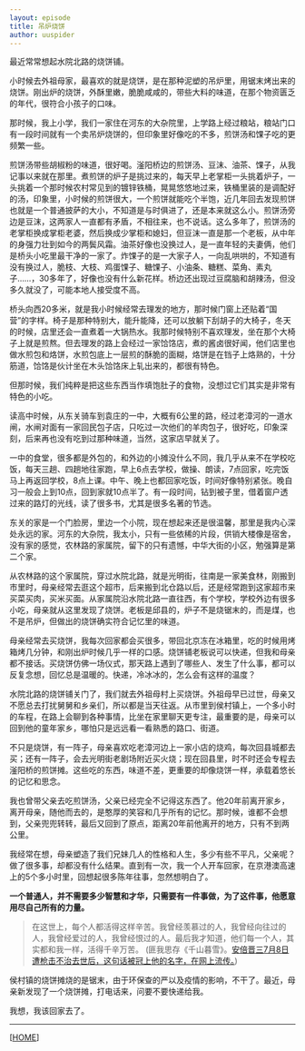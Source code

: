 ```yaml
---
layout: episode
title: 吊炉烧饼
author: uuspider
---
```

最近常常想起水院北路的烧饼铺。

小时候去外祖母家，最喜欢的就是烧饼，是在那种泥塑的吊炉里，用锯末烤出来的烧饼。刚出炉的烧饼，外酥里嫩，脆脆咸咸的，带些大料的味道，在那个物资匮乏的年代，很符合小孩子的口味。

那时候，我上小学，我们一家住在河东的大杂院里，上学路上经过粮站，粮站门口有一段时间就有一个卖吊炉烧饼的，但印象里好像吃的不多，煎饼汤和馃子吃的更频繁一些。

煎饼汤带些胡椒粉的味道，很好喝。滏阳桥边的煎饼汤、豆沫、油茶、馃子，从我记事以来就在那里。煮煎饼的炉子是挑过来的，每天早上老掌柜一头挑着炉子，一头挑着一个那时候农村常见到的镀锌铁桶，晃晃悠悠地过来，铁桶里装的是调配好的汤，印象里，小时候的煎饼很大，一个煎饼就能吃个半饱，近几年回去发现煎饼也就是一个普通披萨的大小，不知道是与时俱进了，还是本来就这么小。煎饼汤旁边是豆沫，这两家人一直都有矛盾，不相往来，也不说话。这么多年了，煎饼汤的老掌柜换成掌柜老婆，然后换成少掌柜和媳妇，但豆沫一直是那一个老板，从中年的身强力壮到如今的两鬓风霜。油茶好像也没换过人，是一直年轻的夫妻俩，他们是桥头小吃里最干净的一家了。炸馃子的是一大家子人，一向乱哄哄的，不知道有没有换过人，脆枝、大枝、鸡蛋馃子、糖馃子、小油条、糖糕、菜角、素丸子……，30多年了，好像也没有什么新花样。桥边还出现过豆腐脑和胡辣汤，但没多久就没了，可能本地人接受度不高。

桥头向西20多米，就是我小时候经常去理发的地方，那时候门窗上还贴着“国营”的字样。椅子是那种特别大，能升能降，还可以放躺下刮胡子的大椅子，冬天的时候，店里还会一直煮着一大锅热水。我那时候特别不喜欢理发，坐在那个大椅子上就是煎熬。但去理发的路上会经过一家饸饹店，煮的酱卤很好闻，他们店里也做水煎包和烙饼，水煎包底上一层煎的酥脆的面糊，烙饼是在铛子上烙熟的，十分筋道，饸饹是伙计坐在木头饸饹床上轧出来的，都很有特色。

但那时候，我们纯粹是把这些东西当作填饱肚子的食物，没想过它们其实是非常有特色的小吃。

读高中时候，从东关骑车到袁庄的一中，大概有6公里的路，经过老漳河的一道水闸，水闸对面有一家回民包子店，只吃过一次他们的羊肉包子，很好吃，印象深刻，后来再也没有吃到过那种味道，当然，这家店早就关了。

一中的食堂，很多都是外包的，和外边的小摊没什么不同，我几乎从来不在学校吃饭，每天三趟、四趟地往家跑，早上6点去学校，做操、朗读，7点回家，吃完饭马上再返回学校，8点上课。中午、晚上也都回家吃饭，时间好像特别紧张。晚自习一般会上到10点，回到家就10点半了。有一段时间，钻到被子里，借着窗户透过来的路灯的光线，读了很多书，尤其是很多名著的节选。

东关的家是一个门脸房，里边一个小院，现在想起来还是很温馨，那里是我内心深处永远的家。河东的大杂院，我太小，只有一些依稀的片段，供销大楼像是宿舍，没有家的感觉，农林路的家属院，留下的只有遗憾，中华大街的小区，勉强算是第二个家。

从农林路的这个家属院，穿过水院北路，就是光明街，往南是一家美食林，刚搬到市里时，母亲经常去逛这个超市，后来搬到北仓路以后，还是经常跑到这家超市来买菜买肉，买米买面。从家属院沿水院北路一直往西，有个学校，学校外边有很多小吃，母亲就从这里发现了烧饼。老板是邱县的，炉子不是烧锯末的，而是煤，也不是吊炉，但做出的烧饼确实符合记忆里的味道。

母亲经常去买烧饼，我每次回家都会买很多，带回北京冻在冰箱里，吃的时候用烤箱烤几分钟，和刚出炉时候几乎一样的口感。烧饼铺老板说可以快递，但我和母亲都不接话。买烧饼仿佛一场仪式，那天路上遇到了哪些人、发生了什么事，都可以反复念想，回忆总是温暖的。快递，冷冰冰的，怎么会有这样的温度？

水院北路的烧饼铺关门了，我们就去外祖母村上买烧饼。外祖母早已过世，母亲又不愿总去打扰舅舅和乡亲们，所以都是当天往返。从市里到侯村镇上，一个多小时的车程，在路上会聊到各种事情，比坐在家里聊天更专注，最重要的是，母亲可以回到他的童年家乡，哪怕只是远远看一看熟悉的路口、街道。

不只是烧饼，有一阵子，母亲喜欢吃老漳河边上一家小店的烧鸡，每次回县城都去买；还有一阵子，会去光明街老剧场附近买火烧；现在回县里，时不时还会专程去滏阳桥的煎饼摊。这些吃的东西，味道不差，更重要的却像烧饼一样，承载着悠长的记忆和思念。

我也曾带父亲去吃煎饼汤，父亲已经完全不记得这东西了。他20年前离开家乡，离开母亲，随他而去的，是憨厚的笑容和几乎所有的记忆。那时候，谁都不会想到，父亲兜兜转转，最后又回到了原点，距离20年前他离开的地方，只有不到两公里。

我经常在想，母亲塑造了我们兄妹几人的性格和人生，多少有些不平凡，父亲呢？做了很多事，却都没有什么结果。直到有一次，我一个人开车回家，在京港澳高速上的5个多小时里，回想起很多陈年往事，忽然想明白了。

**一个普通人，并不需要多少智慧和才华，只需要有一件事做，为了这件事，他愿意用尽自己所有的力量。**

> 在这世上，每个人都活得这样辛苦。我曾经羡慕过的人，我曾经向往过的人，我曾经爱过的人，我曾经恨过的人。最后我才知道，他们每一个人，其实都和我一样，活得千辛万苦。 (匪我思存《千山暮雪》。[安倍晋三7月8日遭枪击不治去世后，这句话被冠上他的名字，在网上流传。][ref01])

侯村镇的烧饼摊烧的是锯末，由于环保查的严以及疫情的影响，不干了。最近，母亲新发现了一个烧饼摊，打电话来，问要不要快递给我。

我想，我该回家去了。

***

[[HOME][episode]]

[episode]:http://about.uuspider.com/2019/06/02/episodeindex.html
[ref01]:https://chinafactcheck.com/9296/
